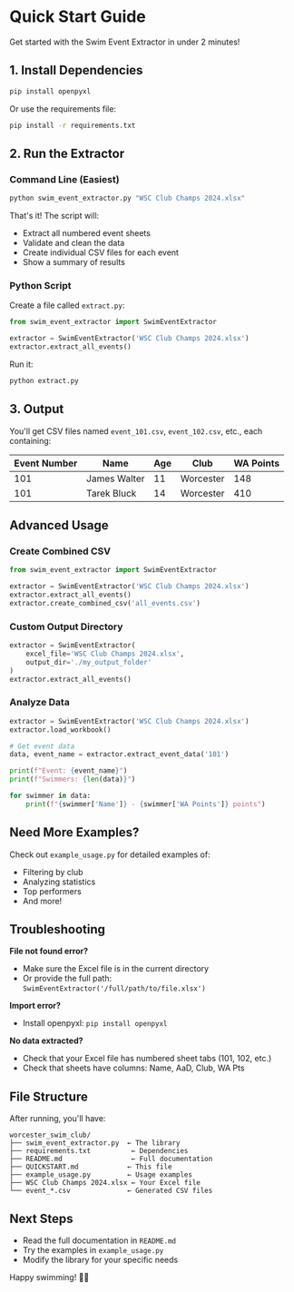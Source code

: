 # Quick Start Guide

Get started with the Swim Event Extractor in under 2 minutes!

## 1. Install Dependencies

```bash
pip install openpyxl
```

Or use the requirements file:
```bash
pip install -r requirements.txt
```

## 2. Run the Extractor

### Command Line (Easiest)

```bash
python swim_event_extractor.py "WSC Club Champs 2024.xlsx"
```

That's it! The script will:
- Extract all numbered event sheets
- Validate and clean the data
- Create individual CSV files for each event
- Show a summary of results

### Python Script

Create a file called `extract.py`:

```python
from swim_event_extractor import SwimEventExtractor

extractor = SwimEventExtractor('WSC Club Champs 2024.xlsx')
extractor.extract_all_events()
```

Run it:
```bash
python extract.py
```

## 3. Output

You'll get CSV files named `event_101.csv`, `event_102.csv`, etc., each containing:

| Event Number | Name | Age | Club | WA Points |
|--------------|------|-----|------|-----------|
| 101 | James Walter | 11 | Worcester | 148 |
| 101 | Tarek Bluck | 14 | Worcester | 410 |

## Advanced Usage

### Create Combined CSV

```python
from swim_event_extractor import SwimEventExtractor

extractor = SwimEventExtractor('WSC Club Champs 2024.xlsx')
extractor.extract_all_events()
extractor.create_combined_csv('all_events.csv')
```

### Custom Output Directory

```python
extractor = SwimEventExtractor(
    excel_file='WSC Club Champs 2024.xlsx',
    output_dir='./my_output_folder'
)
extractor.extract_all_events()
```

### Analyze Data

```python
extractor = SwimEventExtractor('WSC Club Champs 2024.xlsx')
extractor.load_workbook()

# Get event data
data, event_name = extractor.extract_event_data('101')

print(f"Event: {event_name}")
print(f"Swimmers: {len(data)}")

for swimmer in data:
    print(f"{swimmer['Name']} - {swimmer['WA Points']} points")
```

## Need More Examples?

Check out `example_usage.py` for detailed examples of:
- Filtering by club
- Analyzing statistics
- Top performers
- And more!

## Troubleshooting

**File not found error?**
- Make sure the Excel file is in the current directory
- Or provide the full path: `SwimEventExtractor('/full/path/to/file.xlsx')`

**Import error?**
- Install openpyxl: `pip install openpyxl`

**No data extracted?**
- Check that your Excel file has numbered sheet tabs (101, 102, etc.)
- Check that sheets have columns: Name, AaD, Club, WA Pts

## File Structure

After running, you'll have:
```
worcester_swim_club/
├── swim_event_extractor.py  ← The library
├── requirements.txt          ← Dependencies
├── README.md                 ← Full documentation
├── QUICKSTART.md            ← This file
├── example_usage.py         ← Usage examples
├── WSC Club Champs 2024.xlsx ← Your Excel file
└── event_*.csv              ← Generated CSV files
```

## Next Steps

- Read the full documentation in `README.md`
- Try the examples in `example_usage.py`
- Modify the library for your specific needs

Happy swimming! 🏊‍♂️

